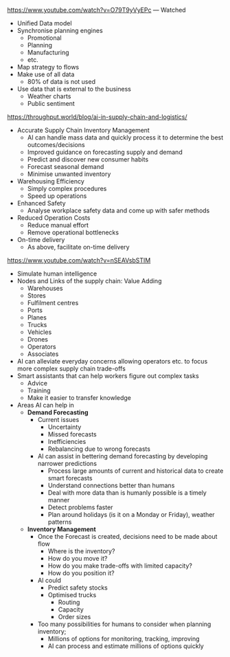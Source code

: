 https://www.youtube.com/watch?v=O79T9yVyEPc — Watched
- Unified Data model
- Synchronise planning engines
	- Promotional
	- Planning
	- Manufacturing
	- etc.
- Map strategy to flows
- Make use of all data
	- 80% of data is not used
- Use data that is external to the business
	- Weather charts
	- Public sentiment

https://throughput.world/blog/ai-in-supply-chain-and-logistics/
- Accurate Supply Chain Inventory Management
	- AI can handle mass data and quickly process it to determine the best outcomes/decisions
	- Improved guidance on forecasting supply and demand
	- Predict and discover new consumer habits
	- Forecast seasonal demand
	- Minimise unwanted inventory
- Warehousing Efficiency
	- Simply complex procedures
	- Speed up operations
- Enhanced Safety
	- Analyse workplace safety data and come up with safer methods
- Reduced Operation Costs
	- Reduce manual effort
	- Remove operational bottlenecks
- On-time delivery
	- As above, facilitate on-time delivery

https://www.youtube.com/watch?v=nSEAVsbSTIM
- Simulate human intelligence
- Nodes and Links of the supply chain: Value Adding
	- Warehouses
	- Stores
	- Fulfilment centres
	- Ports
	- Planes
	- Trucks
	- Vehicles
	- Drones
	- Operators
	- Associates
- AI can alleviate everyday concerns allowing operators etc. to focus more complex supply chain trade-offs
- Smart assistants that can help workers figure out complex tasks
	- Advice
	- Training
	- Make it easier to transfer knowledge
- Areas AI can help in
	- **Demand Forecasting**
		- Current issues
			- Uncertainty
			- Missed forecasts
			- Inefficiencies
			- Rebalancing due to wrong forecasts
		- AI can assist in bettering demand forecasting by developing narrower predictions
			- Process large amounts of current and historical data to create smart forecasts
			- Understand connections better than humans
			- Deal with more data than is humanly possible is a timely manner
			- Detect problems faster
			- Plan around holidays (is it on a Monday or Friday), weather patterns
	- **Inventory Management**
		- Once the Forecast is created, decisions need to be made about flow
			- Where is the inventory?
			- How do you move it?
			- How do you make trade-offs with limited capacity?
			- How do you position it?
		- AI could
			- Predict safety stocks
			- Optimised trucks
				- Routing
				- Capacity
				- Order sizes
		- Too many possibilities for humans to consider when planning inventory; 
			- Millions of options for monitoring, tracking, improving
			- AI can process and estimate millions of options quickly



